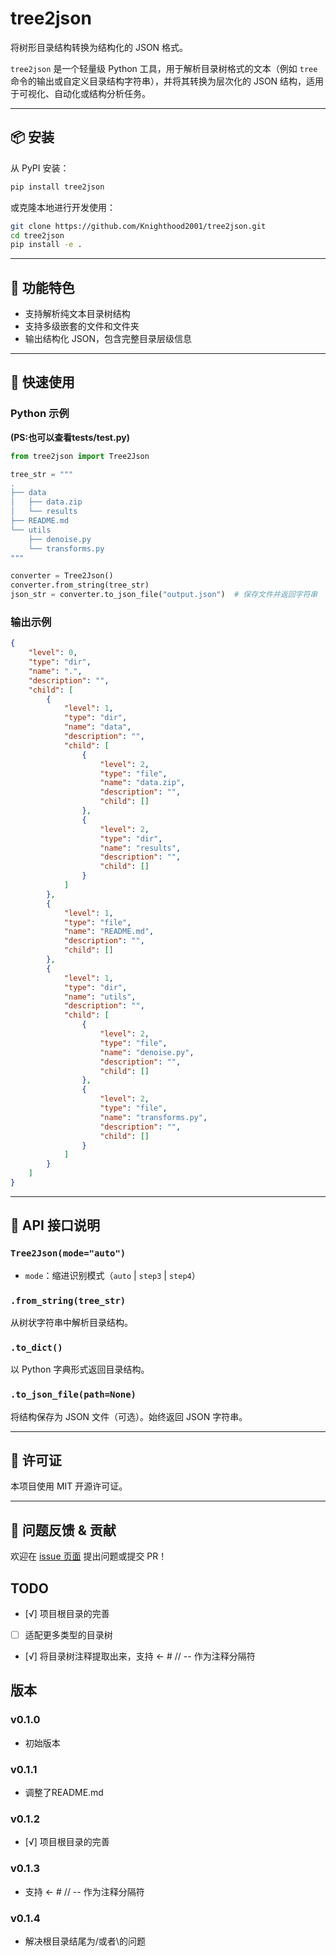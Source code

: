 # tree2json

将树形目录结构转换为结构化的 JSON 格式。

`tree2json` 是一个轻量级 Python 工具，用于解析目录树格式的文本（例如 `tree` 命令的输出或自定义目录结构字符串），并将其转换为层次化的 JSON 结构，适用于可视化、自动化或结构分析任务。

---

## 📦 安装

从 PyPI 安装：

```bash
pip install tree2json

```
或克隆本地进行开发使用：

```bash
git clone https://github.com/Knighthood2001/tree2json.git
cd tree2json
pip install -e .
```

---

## 🧩 功能特色

* 支持解析纯文本目录树结构
* 支持多级嵌套的文件和文件夹
* 输出结构化 JSON，包含完整目录层级信息

---

## 🚀 快速使用

### Python 示例
**(PS:也可以查看tests/test.py)**

```python
from tree2json import Tree2Json

tree_str = """
.
├── data
│   ├── data.zip
│   └── results
├── README.md
└── utils
    ├── denoise.py
    └── transforms.py
"""

converter = Tree2Json()
converter.from_string(tree_str)
json_str = converter.to_json_file("output.json")  # 保存文件并返回字符串
```

### 输出示例

```json
{
    "level": 0,
    "type": "dir",
    "name": ".",
    "description": "",
    "child": [
        {
            "level": 1,
            "type": "dir",
            "name": "data",
            "description": "",
            "child": [
                {
                    "level": 2,
                    "type": "file",
                    "name": "data.zip",
                    "description": "",
                    "child": []
                },
                {
                    "level": 2,
                    "type": "dir",
                    "name": "results",
                    "description": "",
                    "child": []
                }
            ]
        },
        {
            "level": 1,
            "type": "file",
            "name": "README.md",
            "description": "",
            "child": []
        },
        {
            "level": 1,
            "type": "dir",
            "name": "utils",
            "description": "",
            "child": [
                {
                    "level": 2,
                    "type": "file",
                    "name": "denoise.py",
                    "description": "",
                    "child": []
                },
                {
                    "level": 2,
                    "type": "file",
                    "name": "transforms.py",
                    "description": "",
                    "child": []
                }
            ]
        }
    ]
}
```

---

## 🔧 API 接口说明

### `Tree2Json(mode="auto")`

* `mode`：缩进识别模式（`auto` | `step3` | `step4`）

### `.from_string(tree_str)`

从树状字符串中解析目录结构。

### `.to_dict()`

以 Python 字典形式返回目录结构。

### `.to_json_file(path=None)`

将结构保存为 JSON 文件（可选）。始终返回 JSON 字符串。

---

## 📄 许可证

本项目使用 MIT 开源许可证。

---

## 💬 问题反馈 & 贡献

欢迎在 [issue 页面](https://github.com/Knighthood2001/tree2json/issues) 提出问题或提交 PR！
## TODO
- [√] 项目根目录的完善
- [ ] 适配更多类型的目录树
- [√] 将目录树注释提取出来，支持 ← # // -- 作为注释分隔符

## 版本

### v0.1.0
- 初始版本
### v0.1.1
- 调整了README.md
### v0.1.2
-  [√] 项目根目录的完善
### v0.1.3
- 支持 ← # // -- 作为注释分隔符
### v0.1.4
- 解决根目录结尾为/或者\\的问题


